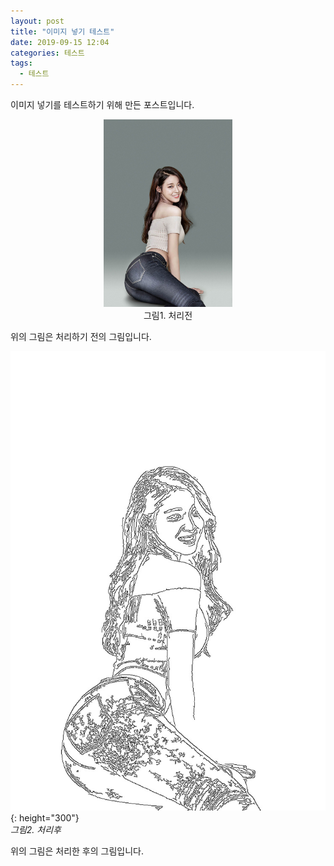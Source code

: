 ```yaml
---
layout: post
title: "이미지 넣기 테스트"
date: 2019-09-15 12:04
categories: 테스트
tags: 
  - 테스트
---
```


이미지 넣기를 테스트하기 위해 만든 포스트입니다.

<center>
<img src="/assets/images/sh1.jpg" height="300"><br>
그림1. 처리전<br>
</center>


위의 그림은 처리하기 전의 그림입니다.

![Image Alt 텍스트](/assets/images/sh2.jpg "이미지 제목이래요"){: height="300"}<br>
*그림2. 처리후*

위의 그림은 처리한 후의 그림입니다.
